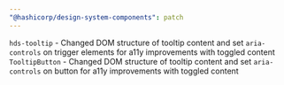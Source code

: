 ```yaml
---
"@hashicorp/design-system-components": patch
---
```


`hds-tooltip` - Changed DOM structure of tooltip content and set `aria-controls` on trigger elements for a11y improvements with toggled content
`TooltipButton` - Changed DOM structure of tooltip content and set `aria-controls` on button for a11y improvements with toggled content
